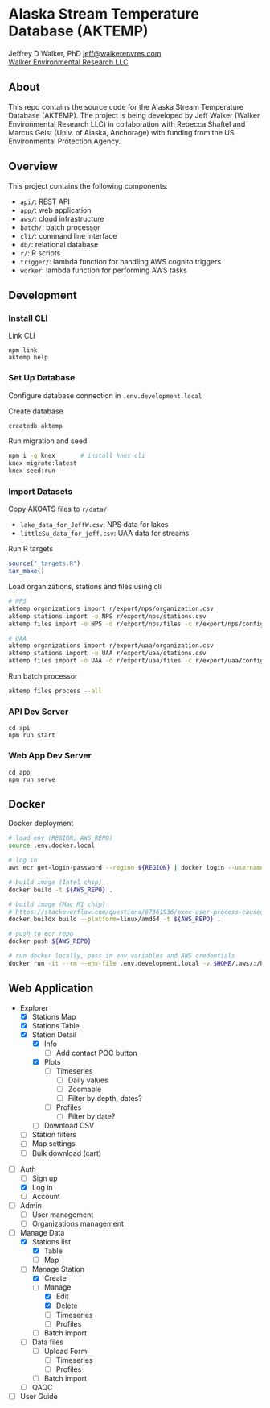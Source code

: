 Alaska Stream Temperature Database (AKTEMP)
===========================================

Jeffrey D Walker, PhD <jeff@walkerenvres.com>  
[Walker Environmental Research LLC](https://walkerenvres.com)

## About

This repo contains the source code for the Alaska Stream Temperature Database (AKTEMP). The project is being developed by Jeff Walker (Walker Environmental Research LLC) in collaboration with Rebecca Shaftel and Marcus Geist (Univ. of Alaska, Anchorage) with funding from the US Environmental Protection Agency.

## Overview

This project contains the following components:

- `api/`: REST API
- `app/`: web application
- `aws/`: cloud infrastructure
- `batch/`: batch processor
- `cli/`: command line interface
- `db/`: relational database
- `r/`: R scripts
- `trigger/`: lambda function for handling AWS cognito triggers
- `worker`: lambda function for performing AWS tasks

## Development

### Install CLI

Link CLI

```
npm link
aktemp help
```

### Set Up Database

Configure database connection in `.env.development.local`

Create database

```sh
createdb aktemp
```

Run migration and seed

```sh
npm i -g knex       # install knex cli
knex migrate:latest
knex seed:run
```

### Import Datasets

Copy AKOATS files to `r/data/`

- `lake_data_for_JeffW.csv`: NPS data for lakes
- `littleSu_data_for_jeff.csv`: UAA data for streams

Run R targets

```r
source("_targets.R")
tar_make()
```

Load organizations, stations and files using cli

```sh
# NPS
aktemp organizations import r/export/nps/organization.csv
aktemp stations import -o NPS r/export/nps/stations.csv
aktemp files import -o NPS -d r/export/nps/files -c r/export/nps/config.json r/export/nps/filelist.csv

# UAA
aktemp organizations import r/export/uaa/organization.csv
aktemp stations import -o UAA r/export/uaa/stations.csv
aktemp files import -o UAA -d r/export/uaa/files -c r/export/uaa/config.json r/export/uaa/filelist.csv
```

Run batch processor

```sh
aktemp files process --all
```

### API Dev Server

```
cd api
npm run start
```

### Web App Dev Server

```
cd app
npm run serve
```

## Docker

Docker deployment

```bash
# load env (REGION, AWS_REPO)
source .env.docker.local

# log in
aws ecr get-login-password --region ${REGION} | docker login --username AWS --password-stdin ${AWS_REPO}

# build image (Intel chip)
docker build -t ${AWS_REPO} .

# build image (Mac M1 chip)
# https://stackoverflow.com/questions/67361936/exec-user-process-caused-exec-format-error-in-aws-fargate-service
docker buildx build --platform=linux/amd64 -t ${AWS_REPO} .

# push to ecr repo
docker push ${AWS_REPO}

# run docker locally, pass in env variables and AWS credentials
docker run -it --rm --env-file .env.development.local -v $HOME/.aws/:/home/node/.aws ${AWS_REPO} node index.js help
```

## Web Application

- Explorer
  - [x] Stations Map
  - [x] Stations Table
  - [x] Station Detail
    - [x] Info
      - [ ] Add contact POC button
    - [x] Plots
      - [ ] Timeseries
        - [ ] Daily values
        - [ ] Zoomable
        - [ ] Filter by depth, dates?
      - [ ] Profiles
        - [ ] Filter by date?
    - [ ] Download CSV
  - [ ] Station filters
  - [ ] Map settings
  - [ ] Bulk download (cart)
- [ ] Auth
  - [ ] Sign up
  - [x] Log in
  - [ ] Account
- [ ] Admin
  - [ ] User management
  - [ ] Organizations management
- [ ] Manage Data
  - [x] Stations list
    - [x] Table
    - [ ] Map
  - [ ] Manage Station
    - [x] Create
    - [ ] Manage
      - [x] Edit
      - [x] Delete
      - [ ] Timeseries
      - [ ] Profiles
    - [ ] Batch import
  - [ ] Data files
    - [ ] Upload Form
      - [ ] Timeseries
      - [ ] Profiles
    - [ ] Batch import
  - [ ] QAQC
- [ ] User Guide
